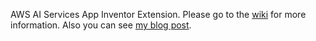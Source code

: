 AWS AI Services App Inventor Extension.
Please go to the [wiki](https://github.com/ceyhunozgun/awsAIServicesAppInventorExtension/wiki) for more information.
Also you can see [my blog post](https://hackernoon.com/your-kid-can-code-a-fruit-detector-with-this-mit-app-inventor-aws-ai-services-extension-231665c8bcdc).

